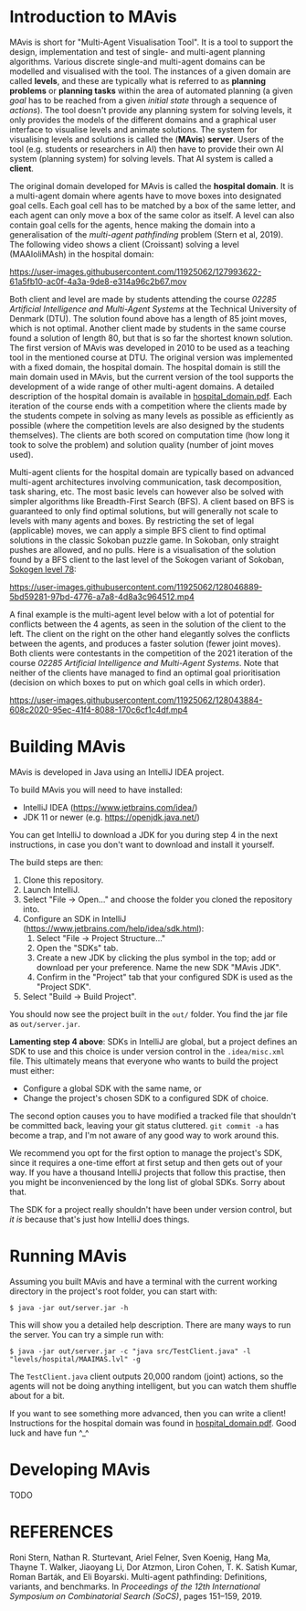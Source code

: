 # Introduction to MAvis

MAvis is short for "Multi-Agent Visualisation Tool". It is a tool to support the design, implementation and test of single- and multi-agent planning algorithms. Various discrete single-and multi-agent domains can be modelled and visualised with the tool. The instances of a given domain are called **levels**, and these are typically what is referred to as **planning problems** or **planning tasks** within the area of automated planning (a given _goal_ has to be reached from a given _initial state_ through a sequence of _actions_). The tool doesn't provide any planning system for solving levels, it only provides the models of the different domains and a graphical user interface to visualise levels and animate solutions. The system for visualising levels and solutions is called the (**MAvis**) **server**. Users of the tool (e.g. students or researchers in AI) then have to provide their own AI system (planning system) for solving levels. That AI system is called a **client**. 

The original domain developed for MAvis is called the **hospital domain**. It is a multi-agent domain where agents have to move boxes into designated goal cells. Each goal cell has to be matched by a box of the same letter, and each agent can only move a box of the same color as itself. A level can also contain goal cells for the agents, hence making the domain into a generalisation of the _multi-agent pathfinding_ problem (Stern et al, 2019). The following video shows a client (Croissant) solving a level (MAAIoliMAsh) in the hospital domain:

https://user-images.githubusercontent.com/11925062/127993622-61a5fb10-ac0f-4a3a-9de8-e314a96c2b67.mov

Both client and level are made by students attending the course _02285 Artificial Intelligence and Multi-Agent Systems_ at the Technical University of Denmark (DTU). The solution found above has a length of 85 joint moves, which is not optimal. Another client made by students in the same course found a solution of length 80, but that is so far the shortest known solution. The first version of MAvis was developed in 2010 to be used as a teaching tool in the mentioned course at DTU. The original version was implemented with a fixed domain, the hospital domain. The hospital domain is still the main domain used in MAvis, but the current version of the tool supports the development of a wide range of other multi-agent domains. A detailed description of the hospital domain is available in [hospital_domain.pdf](docs/domains/hospital/hospital_domain.pdf). Each iteration of the course ends with a competition where the clients made by the students compete in solving as many levels as possible as efficiently as possible (where the competition levels are also designed by the students themselves). The clients are both scored on computation time (how long it took to solve the problem) and solution quality (number of joint moves used).  

Multi-agent clients for the hospital domain are typically based on advanced multi-agent architectures involving communication, task decomposition, task sharing, etc. The most basic levels can however also be solved with simpler algorithms like Breadth-First Search (BFS). A client based on BFS is guaranteed to only find optimal solutions, but will generally not scale to levels with many agents and boxes. By restricting the set of legal (applicable) moves, we can apply a simple BFS client to find optimal solutions in the classic Sokoban puzzle game. In Sokoban, only straight pushes are allowed, and no pulls. Here is a visualisation of the solution found by a BFS client to the last level of the Sokogen variant of Sokoban, [Sokogen level 78](https://www.sokobanonline.com/play/web-archive/jacques-duthen/sokogen-990602-levels/87496_sokogen-990602-levels-78):

https://user-images.githubusercontent.com/11925062/128046889-5bd59281-97bd-4776-a7a8-4d8a3c964512.mp4

A final example is the multi-agent level below with a lot of potential for conflicts between the 4 agents, as seen in the solution of the client to the left. The client on the right on the other hand elegantly solves the conflicts between the agents, and produces a faster solution (fewer joint moves). Both clients were contestants in the competition of the 2021 iteration of the course _02285 Artificial Intelligence and Multi-Agent Systems_. Note that neither of the clients have managed to find an optimal goal prioritisation (decision on which boxes to put on which goal cells in which order). 

https://user-images.githubusercontent.com/11925062/128043884-608c2020-95ec-41f4-8088-170c6cf1c4df.mp4

# Building MAvis
MAvis is developed in Java using an IntelliJ IDEA project.

To build MAvis you will need to have installed:
* IntelliJ IDEA (https://www.jetbrains.com/idea/)
* JDK 11 or newer (e.g. https://openjdk.java.net/)

You can get IntelliJ to download a JDK for you during step 4 in the next instructions, in case you don't want to download and install it yourself.

The build steps are then:
1. Clone this repository.
2. Launch IntelliJ.
3. Select "File -> Open..." and choose the folder you cloned the repository into.
4. Configure an SDK in IntelliJ (https://www.jetbrains.com/help/idea/sdk.html):
   1. Select "File -> Project Structure..."
   2. Open the "SDKs" tab.
   3. Create a new JDK by clicking the plus symbol in the top; add or download per your preference. Name the new SDK "MAvis JDK".
   4. Confirm in the "Project" tab that your configured SDK is used as the "Project SDK".
5. Select "Build -> Build Project".

You should now see the project built in the `out/` folder. You find the jar file as `out/server.jar`.

**Lamenting step 4 above**: SDKs in IntelliJ are global, but a project defines an SDK to use and this choice is under version control in the `.idea/misc.xml` file. This ultimately means that everyone who wants to build the project must either:
* Configure a global SDK with the same name, or
* Change the project's chosen SDK to a configured SDK of choice.

The second option causes you to have modified a tracked file that shouldn't be committed back, leaving your git status cluttered. `git commit -a` has become a trap, and I'm not aware of any good way to work around this.

We recommend you opt for the first option to manage the project's SDK, since it requires a one-time effort at first setup and then gets out of your way. If you have a thousand IntelliJ projects that follow this practise, then you might be inconvenienced by the long list of global SDKs. Sorry about that.

The SDK for a project really shouldn't have been under version control, but _it is_ because that's just how IntelliJ does things.

# Running MAvis
Assuming you built MAvis and have a terminal with the current working directory in the project's root folder, you can start with:

    $ java -jar out/server.jar -h

This will show you a detailed help description. There are many ways to run the server. You can try a simple run with:

    $ java -jar out/server.jar -c "java src/TestClient.java" -l "levels/hospital/MAAIMAS.lvl" -g

The `TestClient.java` client outputs 20,000 random (joint) actions, so the agents will not be doing anything intelligent, but you can watch them shuffle about for a bit.

If you want to see something more advanced, then you can write a client! Instructions for the hospital domain was found in [hospital_domain.pdf](docs/domains/hospital/hospital_domain.pdf). Good luck and have fun ^_^

# Developing MAvis
TODO

# REFERENCES
Roni Stern, Nathan R. Sturtevant, Ariel Felner, Sven Koenig, Hang Ma, Thayne T. Walker, Jiaoyang Li, Dor Atzmon, Liron Cohen, T. K. Satish Kumar, Roman Barták, and Eli Boyarski. Multi-agent pathfinding: Definitions, variants, and benchmarks. In _Proceedings of the 12th International Symposium on Combinatorial Search (SoCS)_, pages 151–159, 2019.

